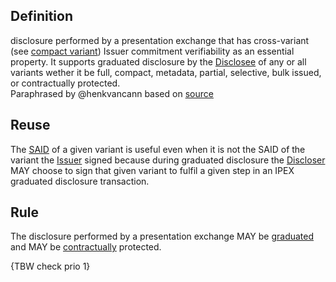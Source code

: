 ## Definition

disclosure performed by a presentation exchange that has cross-variant (see [compact variant](compact-variant.md)) Issuer commitment verifiability as an essential property. It supports graduated disclosure by the [Disclosee](disclosee.md) of any or all variants wether it be full, compact, metadata, partial, selective, bulk issued, or contractually protected.\
Paraphrased by @henkvancann based on [source](https://github.com/WebOfTrust/ietf-ipex/blob/main/draft-ssmith-ipex.md#discussion)

## Reuse

The [SAID](SAID.md) of a given variant is useful even when it is not the SAID of the variant the [Issuer](issuer.md) signed because during graduated disclosure the [Discloser](discloser.md) MAY choose to sign that given variant to fulfil a given step in an IPEX graduated disclosure transaction.

## Rule

The disclosure performed by a presentation exchange MAY be [graduated](graduated-disclosure.md) and MAY be [contractually](contractually-protected-disclosure.md) protected.

{TBW check prio 1}
